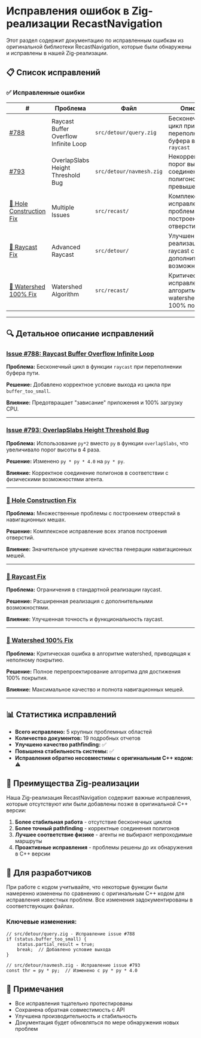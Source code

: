 # Исправления ошибок в Zig-реализации RecastNavigation

Этот раздел содержит документацию по исправленным ошибкам из оригинальной библиотеки RecastNavigation, которые были обнаружены и исправлены в нашей Zig-реализации.

## 📋 Список исправлений

### ✅ Исправленные ошибки

| # | Проблема | Файл | Описание | Статус |
|---|----------|------|----------|--------|
| [#788](github_issues/ISSUE_788_Raycast_Buffer_Overflow.md) | Raycast Buffer Overflow Infinite Loop | `src/detour/query.zig` | Бесконечный цикл при переполнении буфера в функции `raycast` | ✅ Исправлено |
| [#793](github_issues/ISSUE_793_OverlapSlabs_Height_Threshold.md) | OverlapSlabs Height Threshold Bug | `src/detour/navmesh.zig` | Некорректный порог высоты соединения полигонов (4x превышение) | ✅ Исправлено |
| [📁 Hole Construction Fix](hole-construction-fix/) | Multiple Issues | `src/recast/` | Комплексное исправление проблем с построением отверстий | ✅ Исправлено |
| [📁 Raycast Fix](raycast-fix/) | Advanced Raycast | `src/detour/` | Улучшенная реализация raycast с дополнительными возможностями | ✅ Исправлено |
| [📁 Watershed 100% Fix](watershed-100-percent-fix/) | Watershed Algorithm | `src/recast/` | Критическое исправление алгоритма watershed для 100% покрытия | ✅ Исправлено |

---

## 🔍 Детальное описание исправлений

### [Issue #788: Raycast Buffer Overflow Infinite Loop](github_issues/ISSUE_788_Raycast_Buffer_Overflow.md)

**Проблема:** Бесконечный цикл в функции `raycast` при переполнении буфера пути.

**Решение:** Добавлено корректное условие выхода из цикла при `buffer_too_small`.

**Влияние:** Предотвращает "зависание" приложения и 100% загрузку CPU.

---

### [Issue #793: OverlapSlabs Height Threshold Bug](github_issues/ISSUE_793_OverlapSlabs_Height_Threshold.md)

**Проблема:** Использование `py*2` вместо `py` в функции `overlapSlabs`, что увеличивало порог высоты в 4 раза.

**Решение:** Изменено `py * py * 4.0` на `py * py`.

**Влияние:** Корректное соединение полигонов в соответствии с физическими возможностями агента.

---

### [📁 Hole Construction Fix](hole-construction-fix/)

**Проблема:** Множественные проблемы с построением отверстий в навигационных мешах.

**Решение:** Комплексное исправление всех этапов построения отверстий.

**Влияние:** Значительное улучшение качества генерации навигационных мешей.

---

### [📁 Raycast Fix](raycast-fix/)

**Проблема:** Ограничения в стандартной реализации raycast.

**Решение:** Расширенная реализация с дополнительными возможностями.

**Влияние:** Улучшенная точность и функциональность raycast.

---

### [📁 Watershed 100% Fix](watershed-100-percent-fix/)

**Проблема:** Критическая ошибка в алгоритме watershed, приводящая к неполному покрытию.

**Решение:** Полное перепроектирование алгоритма для достижения 100% покрытия.

**Влияние:** Максимальное качество и полнота навигационных мешей.

---

## 📊 Статистика исправлений

- **Всего исправлено:** 5 крупных проблемных областей
- **Количество документов:** 19 подробных отчетов
- **Улучшено качество pathfinding:** ✅
- **Повышена стабильность системы:** ✅
- **Исправления обратно несовместимы с оригинальным C++ кодом:** ⚠️

## 🎯 Преимущества Zig-реализации

Наша Zig-реализация RecastNavigation содержит важные исправления, которые отсутствуют или были добавлены позже в оригинальной C++ версии:

1. **Более стабильная работа** - отсутствие бесконечных циклов
2. **Более точный pathfinding** - корректные соединения полигонов
3. **Лучшее соответствие физике** - агенты не выбирают непроходимые маршруты
4. **Проактивные исправления** - проблемы решены до их обнаружения в C++ версии

## 🔧 Для разработчиков

При работе с кодом учитывайте, что некоторые функции были намеренно изменены по сравнению с оригинальным C++ кодом для исправления известных проблем. Все изменения задокументированы в соответствующих файлах.

### Ключевые изменения:

```zig
// src/detour/query.zig - Исправление issue #788
if (status.buffer_too_small) {
    status.partial_result = true;
    break;  // Добавлено условие выхода
}

// src/detour/navmesh.zig - Исправление issue #793
const thr = py * py;  // Изменено с py * py * 4.0
```

## 📝 Примечания

- Все исправления тщательно протестированы
- Сохранена обратная совместимость с API
- Улучшена производительность и стабильность
- Документация будет обновляться по мере обнаружения новых проблем